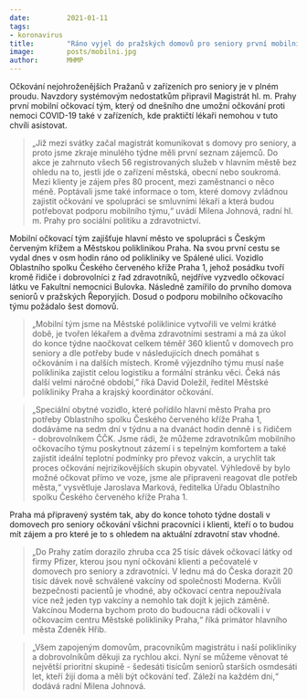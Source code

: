 ```yaml
---
date:         2021-01-11
tags:         
- koronavirus
title:        "Ráno vyjel do pražských domovů pro seniory první mobilní očkovací tým"
image: 	      posts/mobilni.jpg
author:       MHMP
---
```


Očkování nejohroženějších Pražanů v zařízeních pro seniory je v plném proudu. Navzdory systémovým nedostatkům připravil Magistrát hl. m. Prahy první mobilní očkovací tým, který od dnešního dne umožní očkování proti nemoci COVID-19 také v zařízeních, kde praktičtí lékaři nemohou v tuto chvíli asistovat.

> „Již mezi svátky začal magistrát komunikovat s domovy pro seniory, a proto jsme zkraje minulého týdne měli první seznam zájemců. Do akce je zahrnuto všech 56 registrovaných služeb v hlavním městě bez ohledu na to, jestli jde o zařízení městská, obecní nebo soukromá. Mezi klienty je zájem přes 80 procent, mezi zaměstnanci o něco méně. Poptávali jsme také informace o tom, které domovy zvládnou zajistit očkování ve spolupráci se smluvními lékaři a která budou potřebovat podporu mobilního týmu,“ uvádí Milena Johnová, radní hl. m. Prahy pro sociální politiku a zdravotnictví.

Mobilní očkovací tým zajišťuje hlavní město ve spolupráci s Českým červeným křížem a Městskou poliklinikou Praha. Na svou první cestu se vydal dnes v osm hodin ráno od polikliniky ve Spálené ulici. Vozidlo Oblastního spolku Českého červeného kříže Praha 1, jehož posádku tvoří kromě řidiče i dobrovolníci z řad zdravotníků, nejdříve vyzvedlo očkovací látku ve  Fakultní nemocnici Bulovka. Následně zamířilo do prvního domova seniorů v pražských Řeporyjích. Dosud o podporu mobilního očkovacího týmu požádalo šest domovů.

> „Mobilní tým jsme na Městské poliklinice vytvořili ve velmi krátké době, je tvořen lékařem a dvěma zdravotními sestrami a má za úkol do konce týdne naočkovat celkem téměř 360 klientů v domovech pro seniory a dle potřeby bude v následujících dnech pomáhat s očkováním i na dalších místech. Kromě výjezdního týmu musí naše poliklinika zajistit celou logistiku a formální stránku věci. Čeká nás další velmi náročné období,” říká David Doležil, ředitel Městské polikliniky Praha a krajský koordinátor očkování.

> „Speciální obytné vozidlo, které pořídilo hlavní město Praha pro potřeby Oblastního spolku Českého červeného kříže Praha 1, dodáváme na sedm dní v týdnu a na dvanáct hodin denně i s řidičem - dobrovolníkem ČČK. Jsme rádi, že můžeme zdravotníkům mobilního očkovacího týmu poskytnout zázemí i s tepelným komfortem a také zajistit ideální teplotní podmínky pro převoz vakcín, a urychlit tak proces očkování nejrizikovějších skupin obyvatel. Výhledově by bylo možné očkovat přímo ve voze, jsme ale připraveni reagovat dle potřeb města,“ vysvětluje Jaroslava Marková, ředitelka Úřadu Oblastního spolku Českého červeného kříže Praha 1.

Praha má připravený systém tak, aby do konce tohoto týdne dostali v domovech pro seniory očkování všichni pracovníci i klienti, kteří o to budou mít zájem a pro které je to s ohledem na aktuální zdravotní stav vhodné. 

> „Do Prahy zatím dorazilo zhruba cca 25 tisíc dávek očkovací látky od firmy Pfizer, kterou jsou nyní očkováni klienti a pečovatelé v domovech pro seniory a zdravotníci. V lednu má do Česka dorazit 20 tisíc dávek nově schválené vakcíny od společnosti Moderna. Kvůli bezpečnosti pacientů je vhodné, aby očkovací centra nepoužívala více než jeden typ vakcíny a nemohlo tak dojít k jejich záměně. Vakcínou Moderna bychom proto do budoucna rádi očkovali i v očkovacím centru Městské polikliniky Praha,“ říká primátor hlavního města Zdeněk Hřib.

> „Všem zapojeným domovům, pracovníkům magistrátu i naší polikliniky a dobrovolníkům děkuji za rychlou akci. Nyní se můžeme věnovat té největší prioritní skupině - šedesáti tisícům seniorů starších osmdesáti let, kteří žijí doma a měli být očkování teď. Záleží na každém dni,“ dodává radní Milena Johnová.
